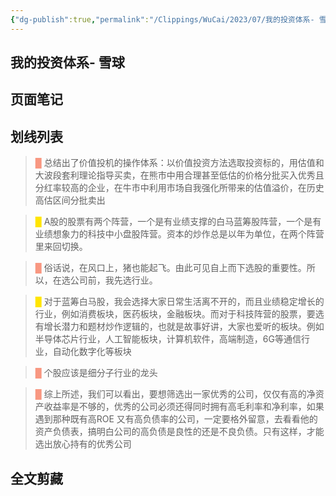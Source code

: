 ```yaml
---
{"dg-publish":true,"permalink":"/Clippings/WuCai/2023/07/我的投资体系- 雪球-20230710/"}
---
```



## 我的投资体系- 雪球 

## 页面笔记


## 划线列表
> <font color="#F89781">█  </font>总结出了价值投机的操作体系：以价值投资方法选取投资标的，用估值和大波段套利理论指导买卖，在熊市中用合理甚至低估的价格分批买入优秀且分红率较高的企业，在牛市中利用市场自我强化所带来的估值溢价，在历史高估区间分批卖出

> <font color="#FFE500">█  </font>A股的股票有两个阵营，一个是有业绩支撑的白马蓝筹股阵营，一个是有业绩想象力的科技中小盘股阵营。资本的炒作总是以年为单位，在两个阵营里来回切换。

> <font color="#F89781">█  </font>俗话说，在风口上，猪也能起飞。由此可见自上而下选股的重要性。所以，在选公司前，我先选行业。

> <font color="#FFE500">█  </font>对于蓝筹白马股，我会选择大家日常生活离不开的，而且业绩稳定增长的行业，例如消费板块，医药板块，金融板块。而对于科技阵营的股票，要选有增长潜力和题材炒作逻辑的，也就是故事好讲，大家也爱听的板块。例如半导体芯片行业，人工智能板块，计算机软件，高端制造，6G等通信行业，自动化数字化等板块

> <font color="#F89781">█  </font>个股应该是细分子行业的龙头

> <font color="#F89781">█  </font>综上所述，我们可以看出，要想筛选出一家优秀的公司，仅仅有高的净资产收益率是不够的，优秀的公司必须还得同时拥有高毛利率和净利率，如果遇到那种既有高ROE 又有高负债率的公司，一定要格外留意，去看看他的资产负债表，搞明白公司的高负债是良性的还是不良负债。只有这样，才能选出放心持有的优秀公司


## 全文剪藏

